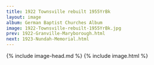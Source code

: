 ```yaml
---
title: 1922 Townsville rebuilt 1955YrBk
layout: image
album: German Baptist Churches Album
image: 1922-Townsville-rebuilt-1955YrBk.jpg
prev: 1922-Granville-Maryborough.html
next: 1923-Nundah-Memorial.html
---
```

{% include image-head.md %}
{% include image.html %}